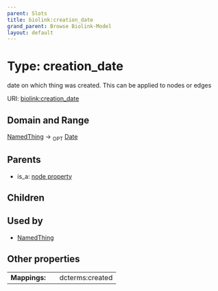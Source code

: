 ```yaml
---
parent: Slots
title: biolink:creation_date
grand_parent: Browse Biolink-Model
layout: default
---
```


# Type: creation_date


date on which thing was created. This can be applied to nodes or edges

URI: [biolink:creation_date](https://w3id.org/biolink/vocab/creation_date)

## Domain and Range

[NamedThing](NamedThing.md) ->  <sub>OPT</sub> [Date](types/Date.md)

## Parents

 *  is_a: [node property](node_property.md)

## Children


## Used by

 * [NamedThing](NamedThing.md)

## Other properties

|  |  |  |
| --- | --- | --- |
| **Mappings:** | | dcterms:created |

